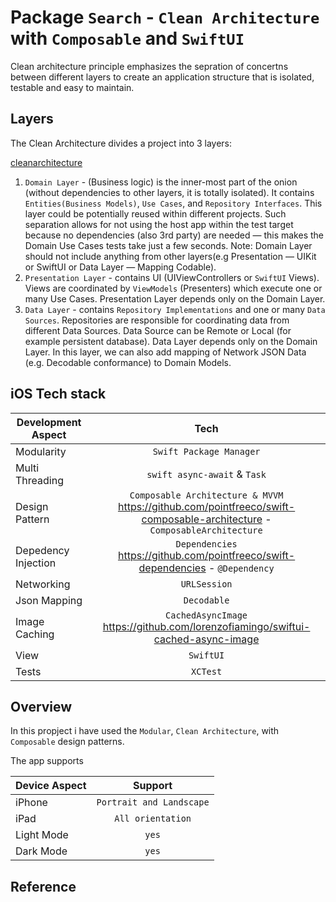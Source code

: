 
# Package `Search` - `Clean Architecture` with `Composable` and `SwiftUI`

Clean architecture principle emphasizes the sepration of concertns between different layers to create an application structure that is isolated, testable and easy to maintain.

## Layers
The Clean Architecture divides a project into 3 layers:

[cleanarchitecture](Resources/cleanarchitecture.png)

1. `Domain Layer` - (Business logic) is the inner-most part of the onion (without dependencies to other layers, it is totally isolated). It contains `Entities(Business Models)`, `Use Cases`, and `Repository Interfaces`. This layer could be potentially reused within different projects. Such separation allows for not using the host app within the test target because no dependencies (also 3rd party) are needed — this makes the Domain Use Cases tests take just a few seconds. Note: Domain Layer should not include anything from other layers(e.g Presentation — UIKit or SwiftUI or Data Layer — Mapping Codable).
2. `Presentation Layer` - contains UI (UIViewControllers or `SwiftUI` Views). Views are coordinated by `ViewModels` (Presenters) which execute one or many Use Cases. Presentation Layer depends only on the Domain Layer.
3. `Data Layer` - contains `Repository Implementations` and one or many `Data Sources`. Repositories are responsible for coordinating data from different Data Sources. Data Source can be Remote or Local (for example persistent database). Data Layer depends only on the Domain Layer. In this layer, we can also add mapping of Network JSON Data (e.g. Decodable conformance) to Domain Models.

##  iOS Tech stack


| Development Aspect | Tech |
| ------------- |:-------------:|
| Modularity      | `Swift Package Manager`       |
| Multi Threading      |`swift async-await` & `Task`      |
| Design Pattern      | `Composable Architecture & MVVM`  https://github.com/pointfreeco/swift-composable-architecture - `ComposableArchitecture`    |
| Depedency Injection      | `Dependencies` https://github.com/pointfreeco/swift-dependencies - `@Dependency`    |
| Networking      | `URLSession`   |
| Json Mapping | `Decodable` |
| Image Caching | `CachedAsyncImage` https://github.com/lorenzofiamingo/swiftui-cached-async-image  |
| View | `SwiftUI` |
| Tests | `XCTest` |

## Overview

In this propject i have used the `Modular`, `Clean Architecture`, with `Composable` design patterns. 

The app supports 

| Device Aspect | Support |
| ------------- |:-------------:|
| iPhone      | `Portrait and Landscape`       |
| iPad      |`All orientation` |
| Light Mode      | `yes`   |
| Dark Mode      | `yes`    |


## Reference

